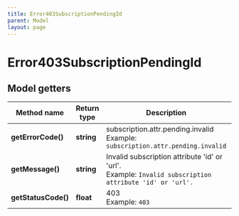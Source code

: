 ```yaml
---
title: Error403SubscriptionPendingId
parent: Model
layout: page
---
```


# Error403SubscriptionPendingId

## Model getters

Method name | Return type | Description | Notes
------------ | ------------- | ------------- | -------------
**getErrorCode()** | **string** | subscription.attr.pending.invalid <br>Example: `subscription.attr.pending.invalid` |
**getMessage()** | **string** | Invalid subscription attribute 'id' or 'url'. <br>Example: `Invalid subscription attribute 'id' or 'url'.` |
**getStatusCode()** | **float** | 403 <br>Example: `403` |

